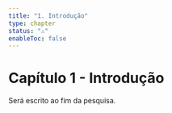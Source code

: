 ```yaml
---
title: "1. Introdução"
type: chapter
status: "⚠️"
enableToc: false
---
```

# Capítulo 1 - Introdução

Será escrito ao fim da pesquisa.